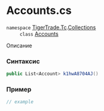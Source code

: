 
# Accounts.cs
`namespace` [TigerTrade.Tc](../../../../TigerTrade.Tc.md).[Collections](../../../../TigerTrade.Tc/Collections.md)  
&nbsp;&nbsp;&nbsp;&nbsp;&nbsp;&nbsp;&nbsp;&nbsp;&nbsp;`class` [Accounts](../../Accounts.cs.md)

Описание

### Синтаксис
```csharp
public List<Account> k1hwA8704AJ()
```


### Пример  
```csharp
// example
```
                    
                    